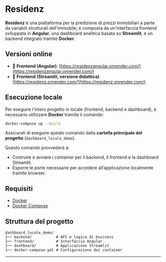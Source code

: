# Residenz

**Residenz** è una piattaforma per la predizione di prezzi immobiliari a parte da variabili strutturali dell'immobile; è composta da un'interfaccia frontend sviluppata in **Angular**, una dashboard analitica basata su **Streamlit**, e un backend integrato tramite **Docker**.

## Versioni online

- 🔗 **Frontend (Angular)**: [https://residenzangular.onrender.com/](https://residenzangular.onrender.com/)
- 🔗 **Frontend (Streamlit, versione didattica)**: [https://residenz.onrender.com/](https://residenz.onrender.com/)

## Esecuzione locale

Per eseguire l’intero progetto in locale (frontend, backend e dashboard), è necessario utilizzare **Docker** tramite il comando:

```bash
docker-compose up --build
```

Assicurati di eseguire questo comando dalla **cartella principale del progetto** (`dashboard_locale_demo`).

Questo comando provvederà a:
- Costruire e avviare i container per il backend, il frontend e la dashboard Streamlit.
- Esporre le porte necessarie per accedere all’applicazione localmente tramite browser.

## Requisiti

- [Docker](https://www.docker.com/)
- [Docker Compose](https://docs.docker.com/compose/)

## Struttura del progetto

```
dashboard_locale_demo/
├── backend/           # API e logica di business
├── frontend/          # Interfaccia Angular
├── dashboard/         # Applicazione Streamlit
├── docker-compose.yml # Configurazione dei container
```

---
